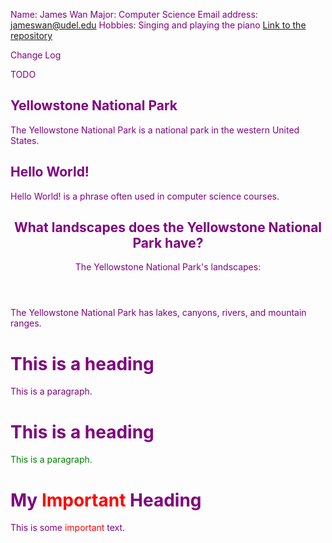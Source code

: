 Name: James Wan
Major: Computer Science
Email address: jameswan@udel.edu
Hobbies: Singing and playing the piano
[Link to the repository](https://github.com/jameswan141/jameswan141.github.io)



Change Log



TODO



<section> 
  <h1>Yellowstone National Park</h1>
  <p>The Yellowstone National Park is a national park in the western United States.</p>
</section>



<article>
  <h2>Hello World!</h2>
  <p>Hello World! is a phrase often used in computer science courses.</p>
</article>



<article>
  <header>
    <h1>What landscapes does the Yellowstone National Park have?</h1>
    <p>The Yellowstone National Park's landscapes:</p>
  </header>
  <p>The Yellowstone National Park has lakes, canyons, rivers, and mountain ranges.</p>
</article>



<body style="color:purple;">
  <h1>This is a heading</h1>
  <p>This is a paragraph.</p>
</body>



<body>
  <h1 style="color:purple;">This is a heading</h1>
  <p style="color:green;">This is a paragraph.</p>
</body>



<!DOCTYPE html>
<html>
<head>
<style>
.colors {
  shade: 80%;
  color: red;
}
</style>
</head>
<body>

<h1>My <span class="colors">Important</span> Heading</h1>
<p>This is some <span class="colors">important</span> text.</p>

</body>
</html>

<script>
function myFunction() {
  var x = document.getElementsByClassName("city");
  for (var i = 0; i < x.length; i++) {
    x[i].style.display = "none";
  }
}
</script>
